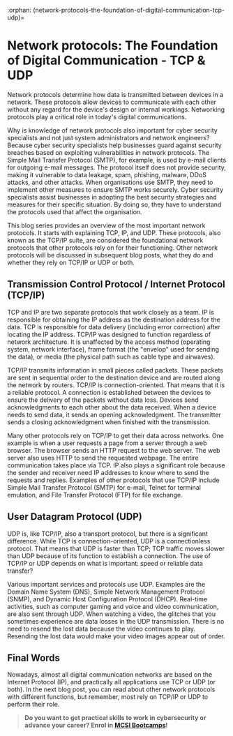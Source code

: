 :orphan:
(network-protocols-the-foundation-of-digital-communication-tcp-udp)=
# Network protocols: The Foundation of Digital Communication - TCP & UDP
Network protocols determine how data is transmitted between devices in a network. These protocols allow devices to communicate with each other without any regard for the device's design or internal workings. Networking protocols play a critical role in today's digital communications. 

Why is knowledge of network protocols also important for cyber security specialists and not just system administrators and network engineers? Because cyber security specialists help businesses guard against security breaches based on exploiting vulnerabilities in network protocols. The Simple Mail Transfer Protocol (SMTP), for example, is used by e-mail clients for outgoing e-mail messages. The protocol itself does not provide security, making it vulnerable to data leakage, spam, phishing, malware, DDoS attacks, and other attacks. When organisations use SMTP, they need to implement other measures to ensure SMTP works securely. Cyber security specialists assist businesses in adopting the best security strategies and measures for their specific situation. By doing so, they have to understand the protocols used that affect the organisation. 

This blog series provides an overview of the most important network protocols. It starts with explaining TCP, IP, and UDP. These protocols, also known as the TCP/IP suite, are considered the foundational network protocols that other protocols rely on for their functioning. Other network protocols will be discussed in subsequent blog posts, what they do and whether they rely on TCP/IP or UDP or both.

## Transmission Control Protocol / Internet Protocol (TCP/IP)

TCP and IP are two separate protocols that work closely as a team. IP is responsible for obtaining the IP address as the destination address for the data. TCP is responsible for data delivery (including error correction) after locating the IP address. TCP/IP was designed to function regardless of network architecture. It is unaffected by the access method (operating system, network interface), frame format (the "envelop" used for sending the data), or media (the physical path such as cable type and airwaves). 

TCP/IP transmits information in small pieces called packets. These packets are sent in sequential order to the destination device and are routed along the network by routers. TCP/IP is connection-oriented. That means that it is a reliable protocol. A connection is established between the devices to ensure the delivery of the packets without data loss. Devices send acknowledgments to each other about the data received. When a device needs to send data, it sends an opening acknowledgment. The transmitter sends a closing acknowledgment when finished with the transmission. 

Many other protocols rely on TCP/IP to get their data across networks. One example is when a user requests a page from a server through a web browser. The browser sends an HTTP request to the web server. The web server also uses HTTP to send the requested webpage. The entire communication takes place via TCP. IP also plays a significant role because the sender and receiver need IP addresses to know where to send the requests and replies. 
Examples of other protocols that use TCP/IP include Simple Mail Transfer Protocol (SMTP) for e-mail, Telnet for terminal emulation, and File Transfer Protocol (FTP) for file exchange.

## User Datagram Protocol (UDP)

UDP is, like TCP/IP, also a transport protocol, but there is a significant difference. While TCP is connection-oriented, UDP is a connectionless protocol. That means that UDP is faster than TCP; TCP traffic moves slower than UDP because of its function to establish a connection. The use of TCP/IP or UDP depends on what is important: speed or reliable data transfer? 

Various important services and protocols use UDP. Examples are the Domain Name System (DNS), Simple Network Management Protocol (SNMP), and Dynamic Host Configuration Protocol (DHCP). Real-time activities, such as computer gaming and voice and video communication, are also sent through UDP. When watching a video, the glitches that you sometimes experience are data losses in the UDP transmission. There is no need to resend the lost data because the video continues to play. Resending the lost data would make your video images appear out of order. 

## Final Words

Nowadays, almost all digital communication networks are based on the Internet Protocol (IP), and practically all applications use TCP or UDP (or both). In the next blog post, you can read about other network protocols with different functions, but remember, most rely on TCP/IP or UDP to perform their role.

> **Do you want to get practical skills to work in cybersecurity or advance your career? Enrol in [MCSI Bootcamps](https://www.mosse-institute.com/bootcamps.html)!**